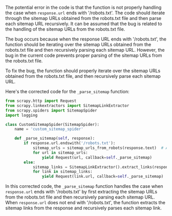 The potential error in the code is that the function is not properly handling the case when `response.url` ends with '/robots.txt'. The code should iterate through the sitemap URLs obtained from the robots.txt file and then parse each sitemap URL recursively. It can be assumed that the bug is related to the handling of the sitemap URLs from the robots.txt file.

The bug occurs because when the response URL ends with '/robots.txt', the function should be iterating over the sitemap URLs obtained from the robots.txt file and then recursively parsing each sitemap URL. However, the bug in the current code prevents proper parsing of the sitemap URLs from the robots.txt file.

To fix the bug, the function should properly iterate over the sitemap URLs obtained from the robots.txt file, and then recursively parse each sitemap URL.

Here's the corrected code for the `_parse_sitemap` function:

```python
from scrapy.http import Request
from scrapy.linkextractors import SitemapLinkExtractor
from scrapy.spiders import SitemapSpider
import logging

class CustomSitemapSpider(SitemapSpider):
    name = 'custom_sitemap_spider'

    def _parse_sitemap(self, response):
        if response.url.endswith('/robots.txt'):
            sitemap_urls = sitemap_urls_from_robots(response.text)  # Assuming sitemap_urls_from_robots is a custom function
            for url in sitemap_urls:
                yield Request(url, callback=self._parse_sitemap)
        else:
            sitemap_links = SitemapLinkExtractor().extract_links(response)
            for link in sitemap_links:
                yield Request(link.url, callback=self._parse_sitemap)
``` 

In this corrected code, the `_parse_sitemap` function handles the case when `response.url` ends with '/robots.txt' by first extracting the sitemap URLs from the robots.txt file and then recursively parsing each sitemap URL. When `response.url` does not end with '/robots.txt', the function extracts the sitemap links from the response and recursively parses each sitemap link.